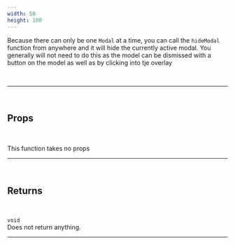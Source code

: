 ```yaml
---
width: 50
height: 100
---
```


Because there can only be one `Modal` at a time, you can call the `hideModal` function from anywhere and it will hide the currently active modal. You generally will not need to do this as the model can be dismissed with a button on the model as well as by clicking into tje overlay

<br>

---

<br>

## Props

<br>

This function takes no props

---

<br>

## Returns

<br>

`void`<br>
Does not return anything.

---
